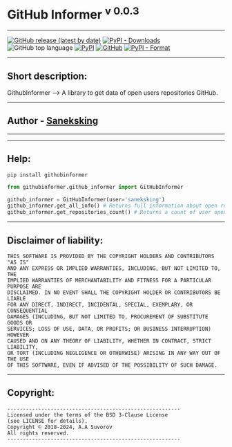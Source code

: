 # GitHub Informer <sup>v 0.0.3</sup>

***

[![GitHub release (latest by date)](https://img.shields.io/github/v/release/saneksking/githubinformer)](https://github.com/saneksking/githubinformer/)
[![PyPI - Downloads](https://img.shields.io/pypi/dm/githubinformer?label=pypi%20downloads)](https://pypi.org/project/githubinformer/)
![GitHub top language](https://img.shields.io/github/languages/top/saneksking/githubinformer)
[![PyPI](https://img.shields.io/pypi/v/githubinformer)](https://pypi.org/project/githubinformer)
[![GitHub](https://img.shields.io/github/license/saneksking/githubinformer)](https://github.com/saneksking/githubinformer/blob/master/LICENSE)
[![PyPI - Format](https://img.shields.io/pypi/format/githubinformer)](https://pypi.org/project/githubinformer)

---

## Short description:
GithubInformer --> A library to get data of open users repositories GitHub.

---

## Author - [Saneksking](https://github.com/saneksking)

---


***

## Help:

`pip install githubinformer`

```python
from githubinformer.github_informer import GitHubInformer

github_informer = GitHubInformer(user='saneksking')
github_informer.get_all_info() # Returns full information about open repositories of user
github_informer.get_repositories_count() # Returns a count of user open repositories 
```

***

## Disclaimer of liability:
    THIS SOFTWARE IS PROVIDED BY THE COPYRIGHT HOLDERS AND CONTRIBUTORS "AS IS"
    AND ANY EXPRESS OR IMPLIED WARRANTIES, INCLUDING, BUT NOT LIMITED TO, THE
    IMPLIED WARRANTIES OF MERCHANTABILITY AND FITNESS FOR A PARTICULAR PURPOSE ARE
    DISCLAIMED. IN NO EVENT SHALL THE COPYRIGHT HOLDER OR CONTRIBUTORS BE LIABLE
    FOR ANY DIRECT, INDIRECT, INCIDENTAL, SPECIAL, EXEMPLARY, OR CONSEQUENTIAL
    DAMAGES (INCLUDING, BUT NOT LIMITED TO, PROCUREMENT OF SUBSTITUTE GOODS OR
    SERVICES; LOSS OF USE, DATA, OR PROFITS; OR BUSINESS INTERRUPTION) HOWEVER
    CAUSED AND ON ANY THEORY OF LIABILITY, WHETHER IN CONTRACT, STRICT LIABILITY,
    OR TORT (INCLUDING NEGLIGENCE OR OTHERWISE) ARISING IN ANY WAY OUT OF THE USE
    OF THIS SOFTWARE, EVEN IF ADVISED OF THE POSSIBILITY OF SUCH DAMAGE.

---

## Copyright:
    --------------------------------------------------------
    Licensed under the terms of the BSD 3-Clause License
    (see LICENSE for details).
    Copyright © 2018-2024, A.A Suvorov
    All rights reserved.
    --------------------------------------------------------

